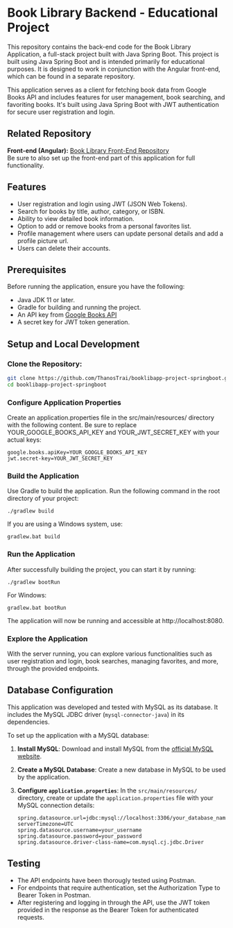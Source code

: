# Book Library Backend - Educational Project

This repository contains the back-end code for the Book Library Application, a full-stack project built with Java Spring Boot. This project is built using Java Spring Boot and is intended primarily for educational purposes. It is designed to work in conjunction with the Angular front-end, which can be found in a separate repository. 

This application serves as a client for fetching book data from Google Books API and includes features for user management, book searching, and favoriting books. It's built using Java Spring Boot with JWT authentication for secure user registration and login. 

## Related Repository

**Front-end (Angular):** [Book Library Front-End Repository](https://github.com/ThanosTrai/booklibapp-project-angular)<br>
Be sure to also set up the front-end part of this application for full functionality.

## Features

- User registration and login using JWT (JSON Web Tokens).
- Search for books by title, author, category, or ISBN.
- Ability to view detailed book information.
- Option to add or remove books from a personal favorites list.
- Profile management where users can update personal details and add a profile picture url.
- Users can delete their accounts.

## Prerequisites

Before running the application, ensure you have the following:

- Java JDK 11 or later.
- Gradle for building and running the project.
- An API key from [Google Books API](https://developers.google.com/books/docs/v1/using#APIKey)
- A secret key for JWT token generation.

## Setup and Local Development

### **Clone the Repository:**
   ```sh
   git clone https://github.com/ThanosTrai/booklibapp-project-springboot.git
   cd booklibapp-project-springboot
   ```

### **Configure Application Properties**
Create an application.properties file in the src/main/resources/ directory with the following content. Be sure to replace YOUR_GOOGLE_BOOKS_API_KEY and YOUR_JWT_SECRET_KEY with your actual keys:
   ```
   google.books.apiKey=YOUR_GOOGLE_BOOKS_API_KEY
   jwt.secret-key=YOUR_JWT_SECRET_KEY
   ```

### **Build the Application**
Use Gradle to build the application. Run the following command in the root directory of your project:
   ```
   ./gradlew build
   ```
If you are using a Windows system, use:
   ```
   gradlew.bat build
   ```

### **Run the Application**
After successfully building the project, you can start it by running:
   ```
   ./gradlew bootRun
   ```
For Windows:
   ```
   gradlew.bat bootRun
   ```
The application will now be running and accessible at http://localhost:8080.

### **Explore the Application**
With the server running, you can explore various functionalities such as user registration and login, book searches, managing favorites, and more, through the provided endpoints.

## Database Configuration

This application was developed and tested with MySQL as its database. It includes the MySQL JDBC driver (`mysql-connector-java`) in its dependencies.

To set up the application with a MySQL database:

1. **Install MySQL**: Download and install MySQL from the [official MySQL website](https://www.mysql.com/).

2. **Create a MySQL Database**: Create a new database in MySQL to be used by the application.

3. **Configure `application.properties`**: In the `src/main/resources/` directory, create or update the `application.properties` file with your MySQL connection details:

   ```properties
   spring.datasource.url=jdbc:mysql://localhost:3306/your_database_name?serverTimezone=UTC
   spring.datasource.username=your_username
   spring.datasource.password=your_password
   spring.datasource.driver-class-name=com.mysql.cj.jdbc.Driver
   ```

## Testing
- The API endpoints have been thorougly tested using Postman.
- For endpoints that require authentication, set the Authorization Type to Bearer Token in Postman.
- After registering and logging in through the API, use the JWT token provided in the response as the Bearer Token for authenticated requests.
